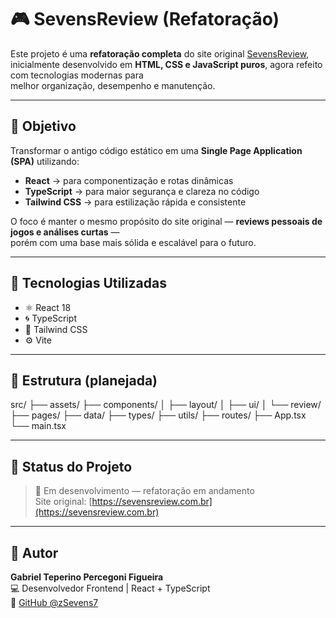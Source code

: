 # 🎮 SevensReview (Refatoração)

Este projeto é uma **refatoração completa** do site original [SevensReview](https://sevensreview.com.br),  
inicialmente desenvolvido em **HTML, CSS e JavaScript puros**, agora refeito com tecnologias modernas para  
melhor organização, desempenho e manutenção.

---

## 🚀 Objetivo

Transformar o antigo código estático em uma **Single Page Application (SPA)** utilizando:
- **React** → para componentização e rotas dinâmicas  
- **TypeScript** → para maior segurança e clareza no código  
- **Tailwind CSS** → para estilização rápida e consistente  

O foco é manter o mesmo propósito do site original — **reviews pessoais de jogos e análises curtas** —  
porém com uma base mais sólida e escalável para o futuro.

---

## 🧩 Tecnologias Utilizadas

- ⚛️ React 18
- 🌀 TypeScript
- 🎨 Tailwind CSS
- ⚙️ Vite

---

## 📁 Estrutura (planejada)

src/
├── assets/
├── components/
│ ├── layout/
│ ├── ui/
│ └── review/
├── pages/
├── data/
├── types/
├── utils/
├── routes/
├── App.tsx
└── main.tsx


---

## 🧱 Status do Projeto

> 🧩 Em desenvolvimento — refatoração em andamento  
> Site original: [https://sevensreview.com.br](https://sevensreview.com.br)

---

## 📜 Autor

**Gabriel Teperino Percegoni Figueira**  
💻 Desenvolvedor Frontend | React + TypeScript  
🔗 [GitHub @zSevens7](https://github.com/zSevens7)
